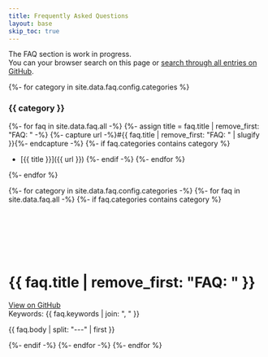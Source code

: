 ```yaml
---
title: Frequently Asked Questions
layout: base
skip_toc: true
---
```


The FAQ section is work in progress.  
You can your browser search on this page or [search through all entries on GitHub](https://github.com/issues?q=archived%3Afalse+user%3Asafing+sort%3Aupdated-desc+label%3Afaq).

{%- for category in site.data.faq.config.categories %}

### {{ category }}

{%- for faq in site.data.faq.all -%}
{%- assign title = faq.title | remove_first: "FAQ: " -%}
{%- capture url -%}#{{ faq.title | remove_first: "FAQ: " | slugify }}{%- endcapture -%}
{%- if faq.categories contains category %}
- [{{ title }}]({{ url }})
{%- endif -%}
{%- endfor %}

{%- endfor %}

{%- for category in site.data.faq.config.categories -%}
{%- for faq in site.data.faq.all -%}
{%- if faq.categories contains category %}

<br><br><br><br><br>

# {{ faq.title | remove_first: "FAQ: " }}

<div class="text-right">
  <a href="{{ faq.html_url }}">View on GitHub</a>
</div>

<!-- TODO: Using hidden keywords for now, so entries can be found better. The UX is bit weird though. -->
<div class="hidden-keywords">
  <span>
    Keywords: {{ faq.keywords | join: ", " }}
  </span>
</div>

{{ faq.body | split: "---" | first }}

{%- endif -%}
{%- endfor -%}
{%- endfor %}


<style>
/* Fix some styling. TODO: Cleanup. */
.content p img {
  margin-top: 1rem !important;
  margin-bottom: 1rem !important;
  transform: none !important;
  --transform-scale-x: 0 !important;
  --transform-scale-y: 0 !important;
}
</style>
